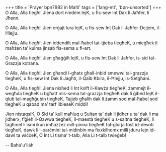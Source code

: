 +++
title = 'Prayer bpn7982 in Malti'
tags = ['lang-mt', 'bpn-unsorted']
+++
O Alla, Alla tiegħi! Jiena dort niedem lejK, u fis-sew Int Dak li Jaħfer, li Jħenn. 

O Alla, Alla tiegħi! Jien erġajt lura lejK, u fis-sew Int Dak li Jaħfer-Dejjem, il-Ħlejju.

O Alla, Alla tiegħi! Jien iddendilt mal-ħabel tat-tjieba tiegħeK, u miegħek il maħżen ta’ kulma jinsab fis-sema u fl-art.

O Alla, Alla tiegħi! Jien għaġġilt lejK, u fis-sew Int Dak li Jaħfer, is-sid tal-Grazzja kotrana.
 
O Alla, Alla tiegħi! Jien għandi l-għatx għall-inbid smewwi tal-grazzja tiegħeK, u fis-sew Int Dak li  Jagħti, il-Qalb Kbira, il-Ħlejju, is-Setgħani.

O Alla, Alla tiegħi! Jiena nixħed li Int kxift il-Kawża tiegħeK, żammejt il-wegħda tiegħeK u bgħatt mis-sema tal-grazzja tiegħeK dak li ġibed lejK il-qlub tal-magħġubin tiegħeK. Tajjeb għalih dak li żamm sod mal-ħabel sod tiegħeK u qabad ma’ tarf ilbieseK middi!

Jien nistaqsiK, O Sid ta’ kull maħluq u Sultan ta’ dak li jidher u ta’ dak li ma jidherx, f’ġieh il-Qawwa tiegħeK, il-maestà tiegħeK u s-saltna tiegħeK, li tagħmel li ismi ikun imħażżez mill-pinna tiegħeK tal-glorja fost id-devoti tiegħeK, dawk li l-parċmini tal-midinbin ma fixxkilhomx milli jduru lejn id-dawl ta wiċċeK, O Int Li tisma’ t-talb, Alla Li t-talb twieġeb!

-- Bahá'u'lláh

